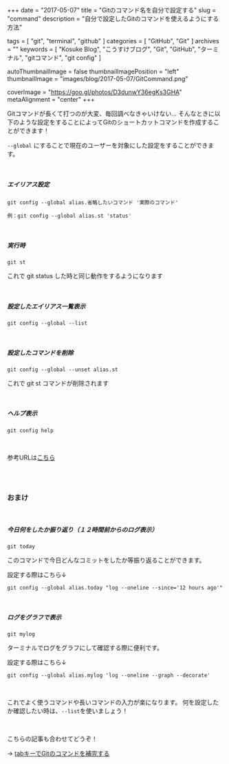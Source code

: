 +++
date = "2017-05-07"
title = "Gitのコマンド名を自分で設定する"
slug = "command"
description = "自分で設定したGitのコマンドを使えるようにする方法"

tags = [
	"git",
	"terminal",
	"github"
]
categories = [
	"GitHub",
	"Git"
]
archives = ""
keywords = [
	"Kosuke Blog",
	"こうすけブログ",
	"Git",
	"GitHub",
	"ターミナル",
	"gitコマンド",
	"git config"
]

autoThumbnailImage = false
thumbnailImagePosition = "left"
thumbnailImage = "images/blog/2017-05-07/GitCommand.png"

coverImage = "https://goo.gl/photos/D3dunwY36egKs3GHA"
metaAlignment = "center"
+++


Gitコマンドが長くて打つのが大変、毎回調べなきゃいけない... そんなときに以下のような設定をすることによってGitのショートカットコマンドを作成することができます！

`--global` にすることで現在のユーザーを対象にした設定をすることができます。

<br>

##### エイリアス設定

```
git config --global alias.省略したいコマンド '実際のコマンド'
```

```
例：git config --global alias.st 'status'
```

<br>

##### 実行時

```
git st
```

これで git status した時と同じ動作をするようになります

<br>

##### 設定したエイリアス一覧表示

```
git config --global --list
```

<br>

##### 設定したコマンドを削除

```
git config --global --unset alias.st
```

これで  git st コマンドが削除されます

<br>

##### ヘルプ表示

```
git config help
```

<br>

参考URLは[こちら](https://git-scm.com/book/en/v2/Git-Basics-Git-Aliases)

<br>

<br>

### おまけ

<br>

##### 今日何をしたか振り返り（１２時間前からのログ表示）

```
git today
```

このコマンドで今日どんなコミットをしたか等振り返ることができます。

設定する際はこちら↓
```
git config --global alias.today "log --oneline --since='12 hours ago'"
```

<br>

##### ログをグラフで表示

```
git mylog
```

ターミナルでログをグラフにして確認する際に便利です。

設定する際はこちら↓

```
git config --global alias.mylog 'log --oneline --graph --decorate'
```

<br>

これでよく使うコマンドや長いコマンドの入力が楽になります。
何を設定したか確認したい時は、`--list`を使いましょう！

<br>

こちらの記事も合わせてどうぞ！

→ [tabキーでGitのコマンドを補完する](https://kosukeblog.com/2017/04/completion/)